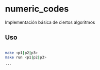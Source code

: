 # numeric_codes
Implementación básica de ciertos algoritmos

## Uso

```bash

make <p1|p2|p3>
make run <p1|p2|p3>

´´´
